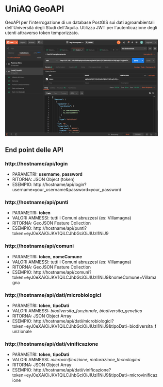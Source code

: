 # UniAQ GeoAPI
GeoAPI per l'interrogazione di un database PostGIS sui dati agroambientali dell'Università degli Studi dell'Aquila.
Utilizza JWT per l'autenticazione degli utenti attraverso token temporizzato.

<img src="postman_testing.png" alt="postman testing"/>

## End point delle API

### http://hostname/api/login
<ul>
    <li>PARAMETRI: <strong>username</strong>, <strong>password</strong></li>
    <li>RITORNA: JSON Object (token)</li>
    <li>ESEMPIO: http://hostname/api/login?username=your_username&password=your_password</li>
</ul>

### http://hostname/api/punti
<ul>
    <li>PARAMETRI: <strong>token</strong></li>
    <li>VALORI AMMESSI: tutti i Comuni abruzzesi (es: Villamagna)</li>
    <li>RITORNA: GeoJSON Feature Collection</li>
    <li>ESEMPIO: http://hostname/api/punti?token=eyJ0eXAiOiJKV1QiLCJhbGciOiJIUzI1NiJ9</li>
</ul>

### http://hostname/api/comuni
<ul>
    <li>PARAMETRI: <strong>token</strong>, <strong>nomeComune</strong></li>
    <li>VALORI AMMESSI: tutti i Comuni abruzzesi (es: Villamagna)</li>
    <li>RITORNA: GeoJSON Feature Collection</li>
    <li>ESEMPIO: http://hostname/api/comuni?token=eyJ0eXAiOiJKV1QiLCJhbGciOiJIUzI1NiJ9&nomeComune=Villamagna</li>
</ul>

### http://hostname/api/dati/microbiologici
<ul>
    <li>PARAMETRI: <strong>token</strong>, <strong>tipoDati</strong></li>
    <li>VALORI AMMESSI: <i>biodiversita_funzionale</i>, <i>biodiversita_genetica</i></li>
    <li>RITORNA: JSON Object Array</li>
    <li>ESEMPIO: http://hostname/api/dati/microbiologici?token=eyJ0eXAiOiJKV1QiLCJhbGciOiJIUzI1NiJ9&tipoDati=biodiversita_funzionale</li>
</ul>

### http://hostname/api/dati/vinificazione
<ul>
    <li>PARAMETRI: <strong>token</strong>, <strong>tipoDati</strong></li>
    <li>VALORI AMMESSI: <i>microvinificazione</i>, <i>maturazione_tecnologica</i></li>
    <li>RITORNA: JSON Object Array</li>
    <li>ESEMPIO: http://hostname/api/dati/vinificazione?token=eyJ0eXAiOiJKV1QiLCJhbGciOiJIUzI1NiJ9&tipoDati=microvinificazione</li>
</ul>


